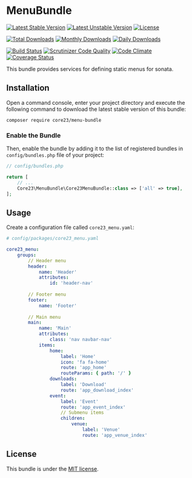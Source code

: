 MenuBundle
==========
[![Latest Stable Version](https://poser.pugx.org/core23/menu-bundle/v/stable)](https://packagist.org/packages/core23/menu-bundle)
[![Latest Unstable Version](https://poser.pugx.org/core23/menu-bundle/v/unstable)](https://packagist.org/packages/core23/menu-bundle)
[![License](https://poser.pugx.org/core23/menu-bundle/license)](LICENSE.md)

[![Total Downloads](https://poser.pugx.org/core23/menu-bundle/downloads)](https://packagist.org/packages/core23/menu-bundle)
[![Monthly Downloads](https://poser.pugx.org/core23/menu-bundle/d/monthly)](https://packagist.org/packages/core23/menu-bundle)
[![Daily Downloads](https://poser.pugx.org/core23/menu-bundle/d/daily)](https://packagist.org/packages/core23/menu-bundle)

[![Build Status](https://travis-ci.org/core23/MenuBundle.svg)](https://travis-ci.org/core23/MenuBundle)
[![Scrutinizer Code Quality](https://scrutinizer-ci.com/g/core23/MenuBundle/badges/quality-score.png?b=master)](https://scrutinizer-ci.com/g/core23/MenuBundle)
[![Code Climate](https://codeclimate.com/github/core23/MenuBundle/badges/gpa.svg)](https://codeclimate.com/github/core23/MenuBundle)
[![Coverage Status](https://coveralls.io/repos/core23/MenuBundle/badge.svg)](https://coveralls.io/r/core23/MenuBundle)

This bundle provides services for defining static menus for sonata.

## Installation

Open a command console, enter your project directory and execute the following command to download the latest stable version of this bundle:

```
composer require core23/menu-bundle
```

### Enable the Bundle

Then, enable the bundle by adding it to the list of registered bundles in `config/bundles.php` file of your project:

```php
// config/bundles.php

return [
    // ...
    Core23\MenuBundle\Core23MenuBundle::class => ['all' => true],
];
```

## Usage

Create a configuration file called `core23_menu.yaml`:

```yaml
# config/packages/core23_menu.yaml

core23_menu:
    groups:
        // Header menu
        header:
            name: 'Header'
            attributes:
                id: 'header-nav'
                
        // Footer menu                
        footer:
            name: 'Footer'
            
        // Main menu
        main:
            name: 'Main'
            attributes:
                class: 'nav navbar-nav'
            items:
                home:
                    label: 'Home'
                    icon: 'fa fa-home'
                    route: 'app_home'
                    routeParams: { path: '/' }
                downloads:
                    label: 'Download'
                    route: 'app_download_index'
                event:
                    label: 'Event'
                    route: 'app_event_index'
                    // Submenu items
                    children:
                        venue:
                            label: 'Venue'
                            route: 'app_venue_index'
```

## License

This bundle is under the [MIT license](LICENSE.md).

